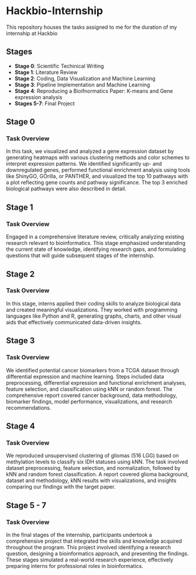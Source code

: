 # Hackbio-Internship
This repository houses the tasks assigned to me for the duration of my internship at Hackbio

## Stages
* **Stage 0**: Scientific Techinical Writing
* **Stage 1**: Literature Review
* **Stage 2**: Coding, Data Visualization and Machine Learning
* **Stage 3**: Pipeline Implementation and Machine Learning
* **Stage 4**: Reproducing a Bioifnormatics Paper: K-means and Gene expression analysis
* **Stages 5-7**: Final Project

## Stage 0
### Task Overview
In this task, we visualized and analyzed a gene expression dataset by generating heatmaps with various clustering methods and color schemes to interpret expression patterns. We identified significantly up- and downregulated genes, performed functional enrichment analysis using tools like ShinyGO, GOrilla, or PANTHER, and visualized the top 10 pathways with a plot reflecting gene counts and pathway significance. The top 3 enriched biological pathways were also described in detail.
## Stage 1
### Task Overview
Engaged in a comprehensive literature review, critically analyzing existing research relevant to bioinformatics. This stage emphasized understanding the current state of knowledge, identifying research gaps, and formulating questions that will guide subsequent stages of the internship.
## Stage 2
### Task Overview
In this stage, interns applied their coding skills to analyze biological data and created meaningful visualizations. They worked with programming languages like Python and R, generating graphs, charts, and other visual aids that effectively communicated data-driven insights.
## Stage 3
### Task Overview
We identified potential cancer biomarkers from a TCGA dataset through differential expression and machine learning. Steps included data preprocessing, differential expression and functional enrichment analyses, feature selection, and classification using kNN or random forest. The comprehensive report covered cancer background, data methodology, biomarker findings, model performance, visualizations, and research recommendations.
## Stage 4
### Task Overview
We reproduced unsupervised clustering of gliomas (516 LGG) based on methylation levels to classify six IDH statuses using kNN. The task involved dataset preprocessing, feature selection, and normalization, followed by kNN and random forest classification. A report covered glioma background, dataset and methodology, kNN results with visualizations, and insights comparing our findings with the target paper.
## Stage 5 - 7
### Task Overview
In the final stages of the internship, participants undertook a comprehensive project that integrated the skills and knowledge acquired throughout the program. This project involved identifying a research question, designing a bioinformatics approach, and presenting the findings. These stages simulated a real-world research experience, effectively preparing interns for professional roles in bioinformatics.
